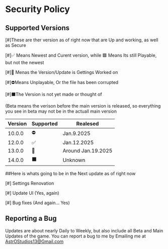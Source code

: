 # Security Policy

## Supported Versions

[#]These are ther version as of right now that are Up and working, as well as Secure

[#]✅ Means Newest and  Curent version, while 🟩 Means Its still Playable, but not the newest

[#]💭 Menas the Version/Update is Gettings Worked on

[#]⛔Means Unplayable, Or the file has been corrupted

[#]⬛The Version is not yet made or thought of

(Beta means the verison before the main version is released, so everything you see in beta may not be in the actuall main version


| Version | Supported          | Realesed   |
| ------- | ------------------ |------------|
| 10.0.0  |      ⛔            | Jan.9.2025 |
| 12.0.0  |   ✅               | Jan.12.2025|
| 13.0.0  |     💭             | Around Jan.19.2025   |
| 14.0.0  |     ⬛             | Unknown    |

##Here is whats going to be in the Next update as of right now

[#] Settings Renovation

[#] Update UI (Yes, again)

[#] Bug fixes (And again... Yes)

## Reporting a Bug

Updates are about nearly Daily to Weekly, but also include all Beta and Main Updates of the game. 
You can report a bug to me by Emailing me at AstrOStudios13@Gmail.com

